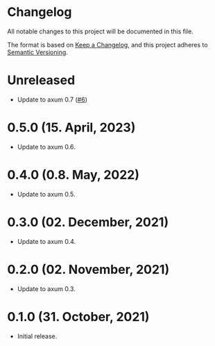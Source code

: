 # Changelog

All notable changes to this project will be documented in this file.

The format is based on [Keep a Changelog](https://keepachangelog.com/en/1.0.0/),
and this project adheres to [Semantic Versioning](https://semver.org/spec/v2.0.0.html).

# Unreleased

- Update to axum 0.7 ([#6])

[#6]: https://github.com/davidpdrsn/axum-typed-websockets/pull/6

# 0.5.0 (15. April, 2023)

- Update to axum 0.6.

# 0.4.0 (0.8. May, 2022)

- Update to axum 0.5.

# 0.3.0 (02. December, 2021)

- Update to axum 0.4.

# 0.2.0 (02. November, 2021)

- Update to axum 0.3.

# 0.1.0 (31. October, 2021)

- Initial release.
